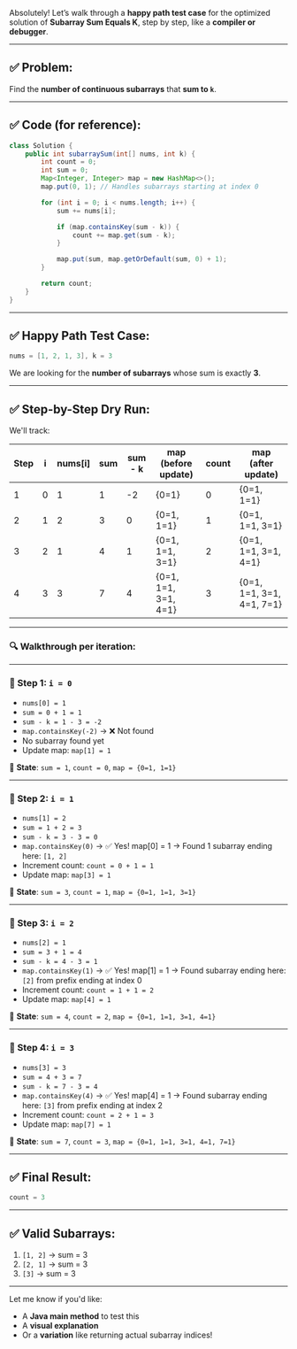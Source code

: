 Absolutely! Let’s walk through a **happy path test case** for the optimized solution of **Subarray Sum Equals K**, step by step, like a **compiler or debugger**.

---

## ✅ Problem:

Find the **number of continuous subarrays** that **sum to `k`**.

---

## ✅ Code (for reference):

```java
class Solution {
    public int subarraySum(int[] nums, int k) {
        int count = 0;
        int sum = 0;
        Map<Integer, Integer> map = new HashMap<>();
        map.put(0, 1); // Handles subarrays starting at index 0

        for (int i = 0; i < nums.length; i++) {
            sum += nums[i];

            if (map.containsKey(sum - k)) {
                count += map.get(sum - k);
            }

            map.put(sum, map.getOrDefault(sum, 0) + 1);
        }

        return count;
    }
}
```

---

## ✅ Happy Path Test Case:

```java
nums = [1, 2, 1, 3], k = 3
```

We are looking for the **number of subarrays** whose sum is exactly **3**.

---

## ✅ Step-by-Step Dry Run:

We'll track:

| Step | i | nums\[i] | sum | sum - k | map (before update)  | count | map (after update)        |
| ---- | - | -------- | --- | ------- | -------------------- | ----- | ------------------------- |
| 1    | 0 | 1        | 1   | -2      | {0=1}                | 0     | {0=1, 1=1}                |
| 2    | 1 | 2        | 3   | 0       | {0=1, 1=1}           | 1     | {0=1, 1=1, 3=1}           |
| 3    | 2 | 1        | 4   | 1       | {0=1, 1=1, 3=1}      | 2     | {0=1, 1=1, 3=1, 4=1}      |
| 4    | 3 | 3        | 7   | 4       | {0=1, 1=1, 3=1, 4=1} | 3     | {0=1, 1=1, 3=1, 4=1, 7=1} |

---

### 🔍 Walkthrough per iteration:

---

### 🔹 Step 1: `i = 0`

* `nums[0] = 1`
* `sum = 0 + 1 = 1`
* `sum - k = 1 - 3 = -2`
* `map.containsKey(-2)` → ❌ Not found
* No subarray found yet
* Update map: `map[1] = 1`

🧠 **State**:
`sum = 1`, `count = 0`, `map = {0=1, 1=1}`

---

### 🔹 Step 2: `i = 1`

* `nums[1] = 2`
* `sum = 1 + 2 = 3`
* `sum - k = 3 - 3 = 0`
* `map.containsKey(0)` → ✅ Yes! map\[0] = 1
  → Found 1 subarray ending here: `[1, 2]`
* Increment count: `count = 0 + 1 = 1`
* Update map: `map[3] = 1`

🧠 **State**:
`sum = 3`, `count = 1`, `map = {0=1, 1=1, 3=1}`

---

### 🔹 Step 3: `i = 2`

* `nums[2] = 1`
* `sum = 3 + 1 = 4`
* `sum - k = 4 - 3 = 1`
* `map.containsKey(1)` → ✅ Yes! map\[1] = 1
  → Found subarray ending here: `[2]` from prefix ending at index 0
* Increment count: `count = 1 + 1 = 2`
* Update map: `map[4] = 1`

🧠 **State**:
`sum = 4`, `count = 2`, `map = {0=1, 1=1, 3=1, 4=1}`

---

### 🔹 Step 4: `i = 3`

* `nums[3] = 3`
* `sum = 4 + 3 = 7`
* `sum - k = 7 - 3 = 4`
* `map.containsKey(4)` → ✅ Yes! map\[4] = 1
  → Found subarray ending here: `[3]` from prefix ending at index 2
* Increment count: `count = 2 + 1 = 3`
* Update map: `map[7] = 1`

🧠 **State**:
`sum = 7`, `count = 3`, `map = {0=1, 1=1, 3=1, 4=1, 7=1}`

---

## ✅ Final Result:

```java
count = 3
```

---

## ✅ Valid Subarrays:

1. `[1, 2]` → sum = 3
2. `[2, 1]` → sum = 3
3. `[3]`     → sum = 3

---

Let me know if you'd like:

* A **Java main method** to test this
* A **visual explanation**
* Or a **variation** like returning actual subarray indices!
